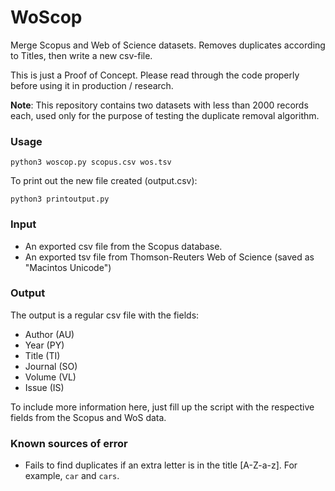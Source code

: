 # WoScop
Merge Scopus and Web of Science datasets. Removes duplicates according to Titles, then write a new csv-file.

This is just a Proof of Concept. Please read through the code properly before using it in production / research.  

**Note**: This repository contains two datasets with less than 2000 records each, used only for the purpose of testing the duplicate removal algorithm.

### Usage

    python3 woscop.py scopus.csv wos.tsv

To print out the new file created (output.csv):

    python3 printoutput.py



### Input
- An exported csv file from the Scopus database.
- An exported tsv file from Thomson-Reuters Web of Science (saved as "Macintos Unicode")

### Output
The output is a regular csv file with the fields:
- Author (AU)
- Year (PY)
- Title (TI)
- Journal (SO)
- Volume (VL)
- Issue (IS)

To include more information here, just fill up the script with the respective fields from the Scopus and WoS data.

### Known sources of error
- Fails to find duplicates if an extra letter is in the title [A-Z-a-z]. For example, `car` and `cars`.
